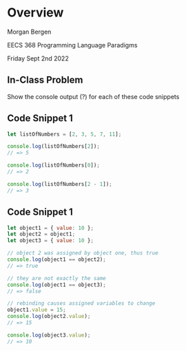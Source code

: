 # Overview
Morgan Bergen

EECS 368 Programming Language Paradigms

Friday Sept 2nd 2022

## In-Class Problem

Show the console output (?) for each of these code snippets

## Code Snippet 1

```JavaScript
let listOfNumbers = [2, 3, 5, 7, 11];

console.log(listOfNumbers[2]);
// => 5

console.log(listOfNumbers[0]);
// => 2

console.log(listOfNumbers[2 - 1]);
// => 3
```

## Code Snippet 1
```JavaScript
let object1 = { value: 10 };
let object2 = object1;
let object3 = { value: 10 };

// object 2 was assigned by object one, thus true
console.log(object1 == object2);
// => true

// they are not exactly the same
console.log(object1 == object3);
// => false

// rebinding causes assigned variables to change
object1.value = 15;
console.log(object2.value);
// => 15

console.log(object3.value);
// => 10
```